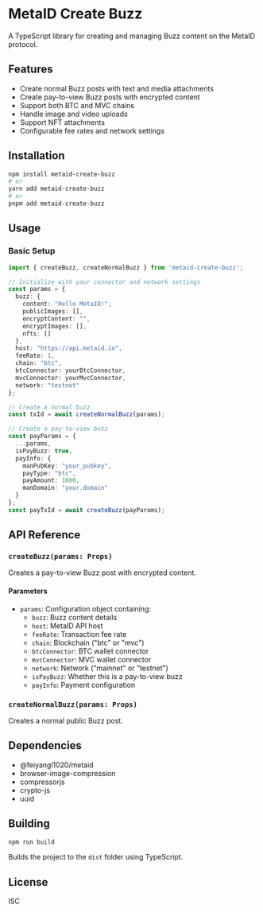 # MetaID Create Buzz

A TypeScript library for creating and managing Buzz content on the MetaID protocol.

## Features

- Create normal Buzz posts with text and media attachments
- Create pay-to-view Buzz posts with encrypted content
- Support both BTC and MVC chains
- Handle image and video uploads
- Support NFT attachments
- Configurable fee rates and network settings

## Installation

```bash
npm install metaid-create-buzz
# or
yarn add metaid-create-buzz
# or
pnpm add metaid-create-buzz
```

## Usage

### Basic Setup

```typescript
import { createBuzz, createNormalBuzz } from 'metaid-create-buzz';

// Initialize with your connector and network settings
const params = {
  buzz: {
    content: "Hello MetaID!",
    publicImages: [], 
    encryptContent: "",
    encryptImages: [],
    nfts: []
  },
  host: "https://api.metaid.io",
  feeRate: 1,
  chain: "btc",
  btcConnector: yourBtcConnector,
  mvcConnector: yourMvcConnector,
  network: "testnet"
};

// Create a normal buzz
const txId = await createNormalBuzz(params);

// Create a pay-to-view buzz
const payParams = {
  ...params,
  isPayBuzz: true,
  payInfo: {
    manPubKey: "your_pubkey",
    payType: "btc",
    payAmount: 1000,
    manDomain: "your.domain"
  }
};
const payTxId = await createBuzz(payParams);
```

## API Reference

### `createBuzz(params: Props)`

Creates a pay-to-view Buzz post with encrypted content.

#### Parameters
- `params`: Configuration object containing:
  - `buzz`: Buzz content details
  - `host`: MetaID API host
  - `feeRate`: Transaction fee rate
  - `chain`: Blockchain ("btc" or "mvc")
  - `btcConnector`: BTC wallet connector
  - `mvcConnector`: MVC wallet connector  
  - `network`: Network ("mainnet" or "testnet")
  - `isPayBuzz`: Whether this is a pay-to-view buzz
  - `payInfo`: Payment configuration

### `createNormalBuzz(params: Props)`

Creates a normal public Buzz post.

## Dependencies

- @feiyangl1020/metaid
- browser-image-compression  
- compressorjs
- crypto-js
- uuid

## Building

```bash
npm run build
```

Builds the project to the `dist` folder using TypeScript.

## License

ISC
